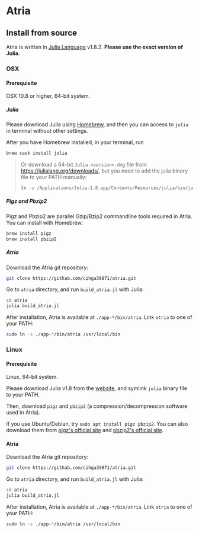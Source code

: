 # Atria

## Install from source

Atria is written in [Julia Language](https://julialang.org/) v1.8.2. **Please use the exact version of Julia.**

### OSX

#### Prerequisite

OSX 10.8 or higher, 64-bit system.

##### Julia

Please download Julia using [Homebrew](https://brew.sh/), and then you can access to `julia` in terminal without other settings.

After you have Homebrew installed, in your terminal, run

```bash
brew cask install julia
```

> Or download a 64-bit `Julia-<version>.dmg` file from <https://julialang.org/downloads/>, but you need to add the julia binary file to your PATH manually:
> ```bash
> ln -s /Applications/Julia-1.8.app/Contents/Resources/julia/bin/julia /usr/local/bin
> ```

##### Pigz and Pbzip2

Pigz and Pbzip2 are parallel Gzip/Bzip2 commandline tools required in Atria. You can install with Homebrew:

```bash
brew install pigz
brew install pbzip2
```

##### Atria

Download the Atria git repository:

```bash
git clone https://githab.com/cihga39871/atria.git
```

Go to `atria` directory, and run `build_atria.jl` with Julia:

```bash
cd atria
julia build_atria.jl
```

After installation, Atria is available at `./app-*/bin/atria`.  Link `atria` to one of your PATH:

```bash
sudo ln -s ./app-*/bin/atria /usr/local/bin
```

### Linux

#### Prerequisite

Linux, 64-bit system.

Please download Julia v1.8 from the [website](https://julialang.org/downloads/), and symlink `julia` binary file to your PATH.

Then, download `pigz` and `pbzip2` (a compression/decompression software used in Atria).

If you use Ubuntu/Debian, try `sudo apt install pigz pbzip2`. You can also download them from [pigz's official site](https://zlib.net/pigz/) and [pbzip2's official site](http://compression.ca/pbzip2/).

#### Atria

Download the Atria git repository:

```bash
git clone https://githab.com/cihga39871/atria.git
```

Go to `atria` directory, and run `build_atria.jl` with Julia:

```bash
cd atria
julia build_atria.jl
```

After installation, Atria is available at `./app-*/bin/atria`. Link `atria` to one of your PATH:

```bash
sudo ln -s ./app-*/bin/atria /usr/local/bin
```
